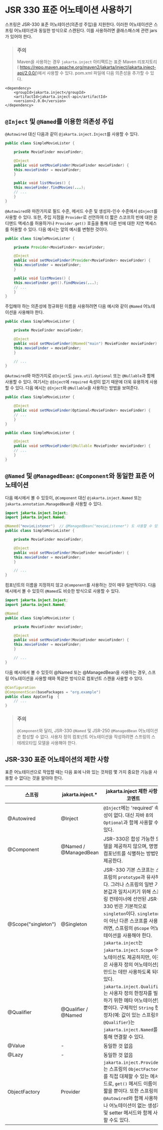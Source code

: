 # JSR 330 표준 어노테이션 사용하기

스프링은 JSR-330 표준 어노테이션(의존성 주입)을 지원한다. 이러한 어노테이션은 스프링 어노테이션과 동일한 방식으로 스캔된다. 이를 사용하려면 클래스패스에 관련 jars가 있어야 한다.

> ### 주의
> 
> Maven을 사용하는 경우 `jakarta.inject` 아티팩트는 표준 Maven 리포지토리( https://repo.maven.apache.org/maven2/jakarta/inject/jakarta.inject-api/2.0.0/)에서 사용할 수 있다. pom.xml 파일에 다음 의존성을 추가할 수 있다.
> 
```
<dependency>
    <groupId>jakarta.inject</groupId>
    <artifactId>jakarta.inject-api</artifactId>
    <version>2.0.0</version>
</dependency>
```

## `@Inject` 및 `@Named`를 이용한 의존성 주입

`@Autowired` 대신 다음과 같이 `@jakarta.inject.Inject`를 사용할 수 있다.

```java
public class SimpleMovieLister {

    private MovieFinder movieFinder;

    @Inject
    public void setMovieFinder(MovieFinder movieFinder) {
	this.movieFinder = movieFinder;
    }

    public void listMovies() {
	this.movieFinder.findMovies(...);
	// ...
    }
}
```

`@Autowired`와 마찬가지로 필드 수준, 메서드 수준 및 생성자-인수 수준에서 `@Inject`를 사용할 수 있다. 또한, 주입 지점을 `Provider`로 선언하여 더 짧은 스코프의 빈에 대한 온디맨드 액세스를 허용하거나 `Provider.get()` 호출을 통해 다른 빈에 대한 지연 액세스를 허용할 수 있다. 다음 예시는 앞의 예시를 변형한 것이다.

```java
public class SimpleMovieLister {

    private Provider<MovieFinder> movieFinder;

    @Inject
    public void setMovieFinder(Provider<MovieFinder> movieFinder) {
	this.movieFinder = movieFinder;
    }

    public void listMovies() {
	this.movieFinder.get().findMovies(...);
	// ...
    }
}
```

주입해야 하는 의존성에 정규화된 이름을 사용하려면 다음 예시와 같이 `@Named` 어노테이션을 사용해야 한다.

```java
public class SimpleMovieLister {

    private MovieFinder movieFinder;

    @Inject
    public void setMovieFinder(@Named("main") MovieFinder movieFinder) {
	this.movieFinder = movieFinder;
    }

    // ...
}
```

`@Autowired`와 마찬가지로 `@Inject`도 `java.util.Optional` 또는 `@Nullable`과 함께 사용할 수 있다. 여기서는 `@Inject`에 `required` 속성이 없기 때문에 더욱 유용하게 사용할 수 있다. 다음 예시는 `@Inject`와 `@Nullable`을 사용하는 방법을 보여준다.

```java
public class SimpleMovieLister {

    @Inject
    public void setMovieFinder(Optional<MovieFinder> movieFinder) {
	// ...
    }
}
```

```java
public class SimpleMovieLister {

    @Inject
    public void setMovieFinder(@Nullable MovieFinder movieFinder) {
	// ...
    }
}
```

## `@Named` 및 `@ManagedBean`: `@Component`와 동일한 표준 어노테이션

다음 예시에서 볼 수 있듯이, `@Component` 대신 `@jakarta.inject.Named` 또는 `jakarta.annotation.ManagedBean`을 사용할 수 있다.

```java
import jakarta.inject.Inject;
import jakarta.inject.Named;

@Named("movieListener")  // @ManagedBean("movieListener") 도 사용할 수 있다
public class SimpleMovieLister {

    private MovieFinder movieFinder;

    @Inject
    public void setMovieFinder(MovieFinder movieFinder) {
	this.movieFinder = movieFinder;
    }

    // ...
}
```

컴포넌트의 이름을 지정하지 않고 `@Component`를 사용하는 것이 매우 일반적이다. 다음 예시에서 볼 수 있듯이 `@Named`도 비슷한 방식으로 사용할 수 있다.

```java
import jakarta.inject.Inject;
import jakarta.inject.Named;

@Named
public class SimpleMovieLister {

    private MovieFinder movieFinder;

    @Inject
    public void setMovieFinder(MovieFinder movieFinder) {
	this.movieFinder = movieFinder;
    }

    // ...
}
```

다음 예시에서 볼 수 있듯이 @Named 또는 @ManagedBean을 사용하는 경우, 스프링 어노테이션을 사용할 때와 똑같은 방식으로 컴포넌트 스캔을 사용할 수 있다.

```java
@Configuration
@ComponentScan(basePackages = "org.example")
public class AppConfig  {
    // ...
}
```

> ### 주의
> 
> `@Component`와 달리, JSR-330 `@Named` 및 JSR-250 `@ManagedBean` 어노테이션은 합성할 수 없다. 사용자 정의 컴포넌트 어노테이션을 작성하려면 스프링의 스테레오타입 모델을 사용해야 한다.

## JSR-330 표준 어노테이션의 제한 사항

표준 어노테이션으로 작업할 때는 다음 표에 나와 있는 것처럼 몇 가지 중요한 기능을 사용할 수 없다는 것을 알아야 한다.

| 스프링                 | jakarta.inject.*      | jakarta.inject 제한 사항 / 코멘트                                                                                                                                                                                                                                                |
| ------------------- | --------------------- | ------------------------------------------------------------------------------------------------------------------------------------------------------------------------------------------------------------------------------------------------------------------------- |
| @Autowired          | @Inject               | `@Inject`에는 'required' 속성이 없다. 대신 자바 8의 `Optional`과 함께 사용할 수 있다.                                                                                                                                                                                                          |
| @Component          | @Named / @ManagedBean | JSR-330은 합성 가능한 모델을 제공하지 않으며, 명명된 컴포넌트를 식별하는 방법만 제공한다.                                                                                                                                                                                                                    |
| @Scope("singleton") | @Singleton            | JSR-330 기본 스코프는 스프링의 `prototype`과 유사하다. 그러나 스프링의 일반 기본값과 일치시키기 위해 스프링 컨테이너에 선언된 JSR-330 빈은 기본적으로 `singleton`이다. `singleton`이 아닌 다른 스코프를 사용하려면, 스프링의 `@Scope` 어노테이션을 사용해야 한다. `jakarta.inject`는 `jakarta.inject.Scope` 어노테이션도 제공하지만, 이것은 사용자 정의 어노테이션을 만드는 데만 사용하도록 되어 있다. |
| @Qualifier          | @Qualifier / @Named   | `jakarta.inject.Qualifier`는 사용자 정의 한정자를 빌드하기 위한 메타 어노테이션일 뿐이다. 구체적인 `String` 한정자(예: 값이 있는 스프링의 `@Qualifier`)는 `jakarta.inject.Named`를 통해 연결할 수 있다.                                                                                                                        |
| @Value              | -                     | 동일한 것 없음                                                                                                                                                                                                                                                                  |
| @Lazy               | -                     | 동일한 것 없음                                                                                                                                                                                                                                                                  |
| ObjectFactory       | Provider              | `jakarta.inject.Provider`는 스프링의 `ObjectFactory`를 직접 대체할 수 있는 메서드로, `get()` 메서드 이름이 더 짧을 뿐이다. 또한 스프링의 `@Autowired`와 함께 사용하거나 어노테이션이 없는 생성자 및 setter 메서드와 함께 사용할 수도 있다.                                                                                                     |


